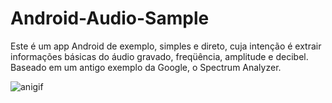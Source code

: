 # Android-Audio-Sample

Este é um app Android de exemplo, simples e direto, cuja intenção é extrair informações básicas do áudio gravado, freqüência, amplitude e decibel. Baseado em um antigo exemplo da Google, o Spectrum Analyzer.

![anigif](https://cloud.githubusercontent.com/assets/16022034/23332089/9d5bbea4-fb51-11e6-8126-de6487d56b60.gif)
